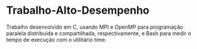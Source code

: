 # Trabalho-Alto-Desempenho
Trabalho desenvolvido em C, usando MPI e OpenMP para programação paralela distribuída e compartilhada, respectivamente, e Bash para medir o tempo de execução com o utilitário time.
